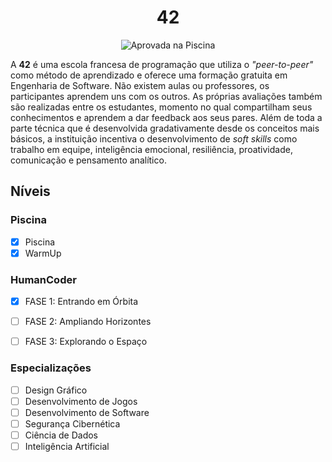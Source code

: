 <div align="center">

# 42

![Aprovada na Piscina](./Aproved.jpg)

</div>

A **42** é uma escola francesa de programação que utiliza o *"peer-to-peer"* como método de aprendizado e oferece uma formação gratuita em Engenharia de Software. Não existem aulas ou professores, os participantes aprendem uns com os outros. As próprias avaliações também são realizadas entre os estudantes, momento no qual compartilham seus conhecimentos e aprendem a dar feedback aos seus pares. Além de toda a parte técnica que é desenvolvida gradativamente desde os conceitos mais básicos, a instituição incentiva o desenvolvimento de *soft skills* como trabalho em equipe, inteligência emocional, resiliência, proatividade, comunicação e pensamento analítico.

## Níveis

### Piscina

- [x] Piscina
- [x] WarmUp

### HumanCoder

- [x] FASE 1: Entrando em Órbita
- [ ] FASE 2: Ampliando Horizontes
- [ ] FASE 3: Explorando o Espaço


### Especializações

- [ ] Design Gráfico
- [ ] Desenvolvimento de Jogos
- [ ] Desenvolvimento de Software
- [ ] Segurança Cibernética
- [ ] Ciência de Dados
- [ ] Inteligência Artificial
